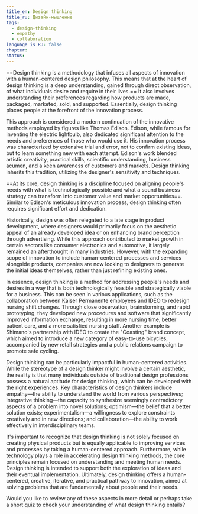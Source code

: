 ```yaml
---
title_en: Design thinking
title_ru: Дизайн-мышление
tags: 
  - design-thinking
  - empathy
  - collaboration
language is RU: false
chapter: 
status:
---
```

==Design thinking is a methodology that infuses all aspects of innovation with a human-centered design philosophy. This means that at the heart of design thinking is a deep understanding, gained through direct observation, of what individuals desire and require in their lives.== It also involves understanding their preferences regarding how products are made, packaged, marketed, sold, and supported. Essentially, design thinking places people at the forefront of the innovation process.

This approach is considered a modern continuation of the innovative methods employed by figures like Thomas Edison. Edison, while famous for inventing the electric lightbulb, also dedicated significant attention to the needs and preferences of those who would use it. His innovation process was characterized by extensive trial and error, not to confirm existing ideas, but to learn something new with each attempt. Edison's work blended artistic creativity, practical skills, scientific understanding, business acumen, and a keen awareness of customers and markets. Design thinking inherits this tradition, utilizing the designer's sensitivity and techniques.

==At its core, design thinking is a discipline focused on aligning people's needs with what is technologically possible and what a sound business strategy can transform into customer value and market opportunities==. Similar to Edison's meticulous innovation process, design thinking often requires significant effort and dedication.

Historically, design was often relegated to a late stage in product development, where designers would primarily focus on the aesthetic appeal of an already developed idea or on enhancing brand perception through advertising. While this approach contributed to market growth in certain sectors like consumer electronics and automotive, it largely remained an afterthought in many industries. However, with the expanding scope of innovation to include human-centered processes and services alongside products, companies are now looking to designers to generate the initial ideas themselves, rather than just refining existing ones.

In essence, design thinking is a method for addressing people's needs and desires in a way that is both technologically feasible and strategically viable for a business. This can be seen in various applications, such as the collaboration between Kaiser Permanente employees and IDEO to redesign nursing shift changes. Through close observation, brainstorming, and rapid prototyping, they developed new procedures and software that significantly improved information exchange, resulting in more nursing time, better patient care, and a more satisfied nursing staff. Another example is Shimano's partnership with IDEO to create the "Coasting" brand concept, which aimed to introduce a new category of easy-to-use bicycles, accompanied by new retail strategies and a public relations campaign to promote safe cycling.

Design thinking can be particularly impactful in human-centered activities. While the stereotype of a design thinker might involve a certain aesthetic, the reality is that many individuals outside of traditional design professions possess a natural aptitude for design thinking, which can be developed with the right experiences. Key characteristics of design thinkers include empathy—the ability to understand the world from various perspectives; integrative thinking—the capacity to synthesize seemingly contradictory aspects of a problem into novel solutions; optimism—the belief that a better solution exists; experimentalism—a willingness to explore constraints creatively and in new directions; and collaboration—the ability to work effectively in interdisciplinary teams.

It's important to recognize that design thinking is not solely focused on creating physical products but is equally applicable to improving services and processes by taking a human-centered approach. Furthermore, while technology plays a role in accelerating design thinking methods, the core principles remain focused on understanding and meeting human needs. Design thinking is intended to support both the exploration of ideas and their eventual implementation. Ultimately, design thinking offers a human-centered, creative, iterative, and practical pathway to innovation, aimed at solving problems that are fundamentally about people and their needs.

Would you like to review any of these aspects in more detail or perhaps take a short quiz to check your understanding of what design thinking entails?